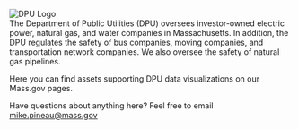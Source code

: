 ![DPU Logo](https://upload.wikimedia.org/wikipedia/commons/thumb/f/f6/MassDPU_seal.svg/200px-MassDPU_seal.svg.png)<br>
The Department of Public Utilities (DPU) oversees investor-owned electric power, natural gas, and water companies in Massachusetts. In addition, the DPU regulates the safety of bus companies, moving companies, and transportation network companies. We also oversee the safety of natural gas pipelines.

Here you can find assets supporting DPU data visualizations on our Mass.gov pages.

Have questions about anything here?  Feel free to email mike.pineau@mass.gov
